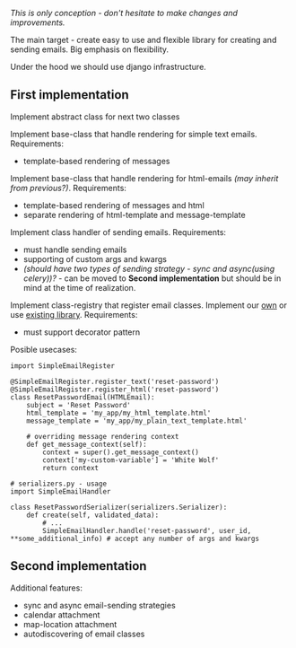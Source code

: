 *This is only conception - don't hesitate to make changes and improvements.*

The main target - create easy to use and flexible library for creating and sending emails. Big emphasis on flexibility.

Under the hood we should use django infrastructure.

## First implementation

Implement abstract class for next two classes

Implement base-class that handle rendering for simple text emails. Requirements:
- template-based rendering of messages

Implement base-class that handle rendering for html-emails *(may inherit from previous?)*. Requirements:
- template-based rendering of messages and html
- separate rendering of html-template and message-template

Implement class handler of sending emails. Requirements:
- must handle sending emails
- supporting of custom args and kwargs
- *(should have two types of sending strategy - sync and async(using celery))?* - can be moved to **Second implementation** but should be in mind at the time of realization.

Implement class-registry that register email classes. Implement our [own](http://code.saghul.net/index.php/2011/01/09/implementing-registry-pattern-with-class-decorators/) or use [existing library](https://pypi.org/project/class-registry/).
Requirements:
- must support decorator pattern

Posible usecases:

```
import SimpleEmailRegister

@SimpleEmailRegister.register_text('reset-password')
@SimpleEmailRegister.register_html('reset-password')
class ResetPasswordEmail(HTMLEmail):
    subject = 'Reset Password'
    html_template = 'my_app/my_html_template.html'
    message_template = 'my_app/my_plain_text_template.html'
    
    # overriding message rendering context
    def get_message_context(self):
        context = super().get_message_context()
        context['my-custom-variable'] = 'White Wolf'
        return context

# serializers.py - usage 
import SimpleEmailHandler

class ResetPasswordSerializer(serializers.Serializer):
    def create(self, validated_data):
        # ...
        SimpleEmailHandler.handle('reset-password', user_id, **some_additional_info) # accept any number of args and kwargs
```

## Second implementation

Additional features:
- sync and async email-sending strategies
- calendar attachment
- map-location attachment
- autodiscovering of email classes
